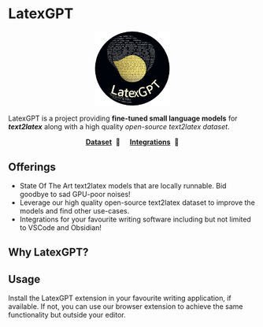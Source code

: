 # LatexGPT

<p align="center">
  <img src="https://github.com/SuchitG04/LatexGPT/blob/main/latexgpt2-removebg-preview.png" width="30%">
</p>

LatexGPT is a project providing **fine-tuned small language models** for _**text2latex**_ along with a high quality _open-source text2latex dataset_.

<p align="center">
  <a
    href="https://github.com/SuchitG04/LatexGPT"
    target="_blank"
  ><b>Dataset</b></a>&nbsp;&nbsp;📜&nbsp;&nbsp;&nbsp;&nbsp;
  <a
    href="https://github.com/SuchitG04/LatexGPT"
    target="_blank"
  ><b>Integrations</b></a>&nbsp;&nbsp;🚀
</p>

## Offerings

- State Of The Art text2latex models that are locally runnable. Bid goodbye to sad GPU-poor noises!
- Leverage our high quality open-source text2latex dataset to improve the models and find other use-cases.
- Integrations for your favourite writing software including but not limited to VSCode and Obsidian!

## Why LatexGPT?



## Usage

Install the LatexGPT extension in your favourite writing application, if available. If not, you can use our browser extension to achieve the same functionality but outside your editor.

